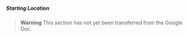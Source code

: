 ##### Starting Location

> **Warning**
> This section has not yet been transferred from the Google Doc.
